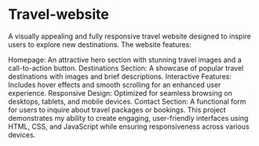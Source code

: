 # Travel-website
A visually appealing and fully responsive travel website designed to inspire users to explore new destinations. The website features:

Homepage: An attractive hero section with stunning travel images and a call-to-action button.
Destinations Section: A showcase of popular travel destinations with images and brief descriptions.
Interactive Features: Includes hover effects and smooth scrolling for an enhanced user experience.
Responsive Design: Optimized for seamless browsing on desktops, tablets, and mobile devices.
Contact Section: A functional form for users to inquire about travel packages or bookings.
This project demonstrates my ability to create engaging, user-friendly interfaces using HTML, CSS, and JavaScript while ensuring responsiveness across various devices.
